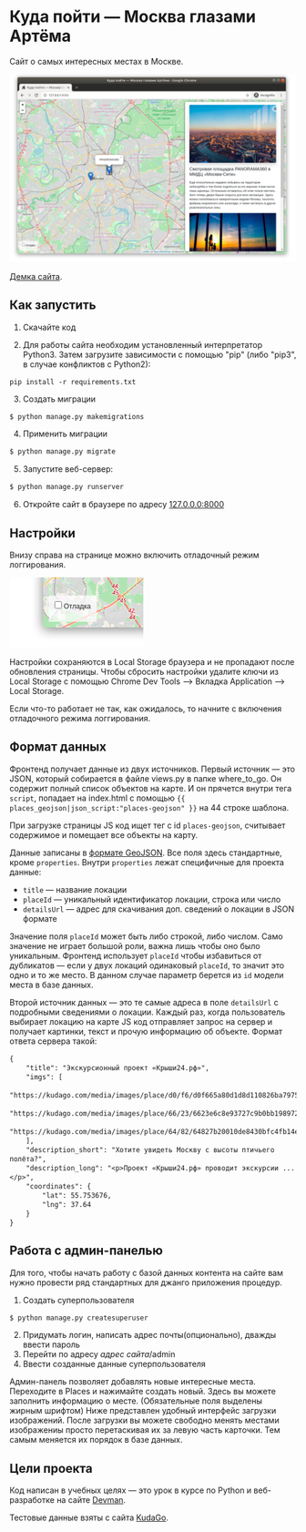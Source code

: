 # Куда пойти — Москва глазами Артёма

Cайт о самых интересных местах в Москве.

![&#x41A;&#x443;&#x434;&#x430; &#x43F;&#x43E;&#x439;&#x442;&#x438;](.gitbook/assets/site.png)

[Демка сайта](http://kosmostars7403.pythonanywhere.com).

## Как запустить

1. Скачайте код

2. Для работы сайта необходим установленный интерпретатор Python3. Затем загрузите зависимости с помощью "pip"
(либо "pip3", в случае конфликтов с Python2):
```
pip install -r requirements.txt
```
3. Создать миграции
```bash
$ python manage.py makemigrations
```
4. Применить миграции
```bash
$ python manage.py migrate
```
5. Запустите веб-сервер:

```bash
$ python manage.py runserver
```

6. Откройте сайт в браузере по адресу [127.0.0.0:8000](http://127.0.0.0:8000)

## Настройки

Внизу справа на странице можно включить отладочный режим логгирования.

![debug mode](.gitbook/assets/debug-option.png)

Настройки сохраняются в Local Storage браузера и не пропадают после обновления страницы. Чтобы сбросить настройки
удалите ключи из Local Storage с помощью Chrome Dev Tools —&gt; Вкладка Application —&gt; Local Storage.

Если что-то работает не так, как ожидалось, то начните с включения отладочного режима логгирования.

## Формат данных

Фронтенд получает данные из двух источников. Первый источник — это JSON, который собирается в файле views.py в папке
where_to_go. Он содержит полный список объектов на карте. И он прячется внутри тега `script`, попадает на index.html
с помощью `{{ places_geojson|json_script:"places-geojson" }}` на 44 строке шаблона.

При загрузке страницы JS код ищет тег с id `places-geojson`, считывает содержимое и помещает все объекты на карту.

Данные записаны в [формате GeoJSON](https://ru.wikipedia.org/wiki/GeoJSON). Все поля здесь стандартные,
кроме `properties`. Внутри `properties` лежат специфичные для проекта данные:

* `title` — название локации
* `placeId` — уникальный идентификатор локации, строка или число
* `detailsUrl` — адрес для скачивания доп. сведений о локации в JSON формате

Значение поля `placeId` может быть либо строкой, либо числом. Само значение не играет большой роли, важна лишь чтобы
оно было уникальным. Фронтенд использует `placeId` чтобы избавиться от дубликатов — если у двух локаций одинаковый
`placeId`, то значит это одно и то же место. В данном случае параметр берется из `id` модели места в базе данных.

Второй источник данных — это те самые адреса в поле `detailsUrl` c подробными сведениями о локации. Каждый раз, когда
пользователь выбирает локацию на карте JS код отправляет запрос на сервер и получает картинки, текст и прочую
информацию об объекте. Формат ответа сервера такой:

```
{
    "title": "Экскурсионный проект «Крыши24.рф»",
    "imgs": [
        "https://kudago.com/media/images/place/d0/f6/d0f665a80d1d8d110826ba797569df02.jpg",
        "https://kudago.com/media/images/place/66/23/6623e6c8e93727c9b0bb198972d9e9fa.jpg",
        "https://kudago.com/media/images/place/64/82/64827b20010de8430bfc4fb14e786c19.jpg",
    ],
    "description_short": "Хотите увидеть Москву с высоты птичьего полёта?",
    "description_long": "<p>Проект «Крыши24.рф» проводит экскурсии ...</p>",
    "coordinates": {
        "lat": 55.753676,
        "lng": 37.64
    }
}
```

## Работа с админ-панелью

Для того, чтобы начать работу с базой данных контента на сайте вам нужно провести ряд стандартных для джанго
приложения процедур.

1. Создать суперпользователя
```bash
$ python manage.py createsuperuser
```
2. Придумать логин, написать адрес почты(опционально), дважды ввести пароль
3. Перейти по адресу *адрес сайта*/admin
4. Ввести созданные данные суперпользователя

Админ-панель позволяет добавлять новые интересные места. Переходите в Places и нажимайте создать новый.
Здесь вы можете заполнить информацию о месте. (Обязательные поля выделены жирным шрифтом)
Ниже представлен удобный интерфейс загрузки изображений. После загрузки вы можете свободно менять местами изображениы
просто перетаскивая их за левую часть карточки. Тем самым меняется их порядок в базе данных.

## Цели проекта

Код написан в учебных целях — это урок в курсе по Python и веб-разработке на сайте [Devman](https://dvmn.org).

Тестовые данные взяты с сайта [KudaGo](https://kudago.com).

